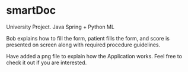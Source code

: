 # smartDoc
University Project. Java Spring + Python ML

Bob explains how to fill the form, patient fills the form, and score is presented on screen along with required procedure guidelines.

Have added a png file to explain how the Application works. Feel free to check it out if you are interested.
